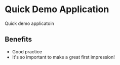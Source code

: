 # Quick Demo Application
Quick demo applicatoin

## Benefits

- Good practice
- It's so important to make a great first impression!
